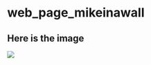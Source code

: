 # web_page_mikeinawall

<h2> Here is the image </h2>

<img src="https://www.pobschools.org/cms/lib/NY01001456/Centricity/Template/GlobalAssets/images///images/POB_Logo%202.png">
